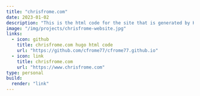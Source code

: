 ```yaml
---
title: "chrisfrome.com"
date: 2023-01-02
description: "This is the html code for the site that is generated by Hugo."
image: "/img/projects/chrisfrome-website.jpg"
links:
  - icon: github
    title: chrisfrome.com hugo html code
    url: "https://github.com/cfrome77/cfrome77.github.io"
  - icon: link
    title: chrisfrome.com
    url: "https://www.chrisfrome.com"
type: personal
build:
  render: "link"
---
```

